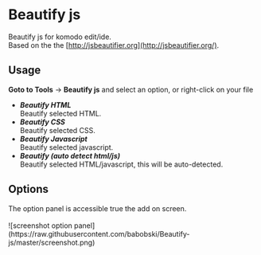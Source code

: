 # Beautify js
Beautify js for komodo edit/ide.  
Based on the the [http://jsbeautifier.org](http://jsbeautifier.org/).

<h2>Usage</h2>
<p><b>Goto to Tools</b> -&gt; <b>Beautify js</b> and select an option, or right-click on your file</p>
<ul>
<li><strong><em>Beautify HTML</em></strong><br>
Beautify selected HTML.</li>
<li><strong><em>Beautify CSS</em></strong><br>
Beautify selected CSS.</li>
<li><strong><em>Beautify Javascript</em></strong><br> 
Beautify selected javascript.</li>
<li><strong><em>Beautify (auto detect html/js)</em></strong><br>
Beautify selected HTML/javascript, this will be auto-detected.</li>
</ul>

<h2>Options</h2>
The option panel is accessible true the add on screen.<br><br>
![screenshot option panel](https://raw.githubusercontent.com/babobski/Beautify-js/master/screenshot.png)

